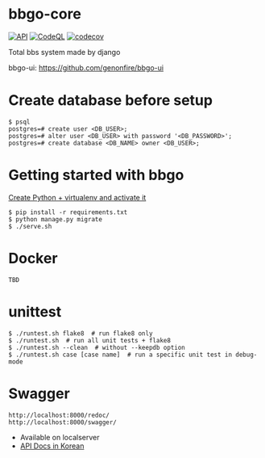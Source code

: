 # bbgo-core
[![API](https://github.com/genonfire/bbgo-core/actions/workflows/backend.yml/badge.svg?branch=master)](https://github.com/genonfire/bbgo-core/actions/workflows/backend.yml)
[![CodeQL](https://github.com/genonfire/bbgo-core/actions/workflows/codeql.yml/badge.svg)](https://github.com/genonfire/bbgo-core/actions/workflows/codeql.yml)
[![codecov](https://codecov.io/gh/genonfire/bbgo-core/graph/badge.svg?token=JLH19AP5LD)](https://codecov.io/gh/genonfire/bbgo-core)

Total bbs system made by django

bbgo-ui: https://github.com/genonfire/bbgo-ui


# Create database before setup

    $ psql
    postgres=# create user <DB_USER>;
    postgres=# alter user <DB_USER> with password '<DB_PASSWORD>';
    postgres=# create database <DB_NAME> owner <DB_USER>;


# Getting started with bbgo
[Create Python + virtualenv and activate it](https://docs.python.org/3.10/library/venv.html)

    $ pip install -r requirements.txt
    $ python manage.py migrate
    $ ./serve.sh


# Docker
    TBD


# unittest

    $ ./runtest.sh flake8  # run flake8 only
    $ ./runtest.sh  # run all unit tests + flake8
    $ ./runtest.sh --clean  # without --keepdb option
    $ ./runtest.sh case [case name]  # run a specific unit test in debug-mode


# Swagger

    http://localhost:8000/redoc/
    http://localhost:8000/swagger/

- Available on localserver
- [API Docs in Korean](https://gencode.notion.site/API-docs-5f522b59ba254f218afe4934771b4772)
